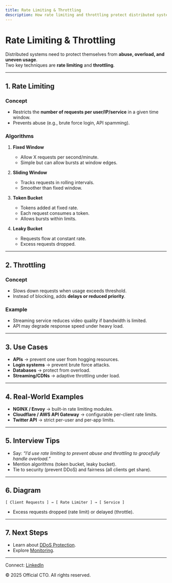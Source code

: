 ```yaml
---
title: Rate Limiting & Throttling
description: How rate limiting and throttling protect distributed systems from abuse, overuse, and ensure fair resource allocation.
---
```


# Rate Limiting & Throttling

Distributed systems need to protect themselves from **abuse, overload, and uneven usage**.  
Two key techniques are **rate limiting** and **throttling**.

---

## 1. Rate Limiting

### Concept
- Restricts the **number of requests per user/IP/service** in a given time window.  
- Prevents abuse (e.g., brute force login, API spamming).  

### Algorithms
1. **Fixed Window**  
   - Allow X requests per second/minute.  
   - Simple but can allow bursts at window edges.  

2. **Sliding Window**  
   - Tracks requests in rolling intervals.  
   - Smoother than fixed window.  

3. **Token Bucket**  
   - Tokens added at fixed rate.  
   - Each request consumes a token.  
   - Allows bursts within limits.  

4. **Leaky Bucket**  
   - Requests flow at constant rate.  
   - Excess requests dropped.  

---

## 2. Throttling

### Concept
- Slows down requests when usage exceeds threshold.  
- Instead of blocking, adds **delays or reduced priority**.  

### Example
- Streaming service reduces video quality if bandwidth is limited.  
- API may degrade response speed under heavy load.  

---

## 3. Use Cases

- **APIs** → prevent one user from hogging resources.  
- **Login systems** → prevent brute force attacks.  
- **Databases** → protect from overload.  
- **Streaming/CDNs** → adaptive throttling under load.  

---

## 4. Real-World Examples

- **NGINX / Envoy** → built-in rate limiting modules.  
- **Cloudflare / AWS API Gateway** → configurable per-client rate limits.  
- **Twitter API** → strict per-user and per-app limits.  

---

## 5. Interview Tips

- Say: *“I’d use rate limiting to prevent abuse and throttling to gracefully handle overload.”*  
- Mention algorithms (token bucket, leaky bucket).  
- Tie to security (prevent DDoS) and fairness (all clients get share).  

---

## 6. Diagram

```
[ Client Requests ] → [ Rate Limiter ] → [ Service ]
```

- Excess requests dropped (rate limit) or delayed (throttle).  

---

## 7. Next Steps

- Learn about [DDoS Protection](/sections/hld/security/ddos.md).  
- Explore [Monitoring](/sections/hld/observability/monitoring.md).  

---

<footer>
  <p>Connect: <a href="https://www.linkedin.com/in/ravi-shankar-a725b0225/">LinkedIn</a></p>
  <p>&copy; 2025 Official CTO. All rights reserved.</p>
</footer>
